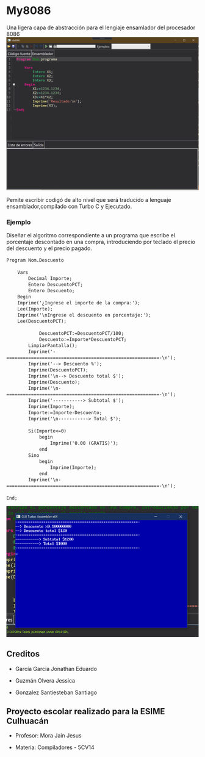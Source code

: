 

# My8086
Una ligera capa de abstracción para el lengiaje ensamlador del procesador 8086
![Alt text](Images/Captura.PNG?raw=true "Captura")

Pemite escribir codigó de alto nivel que será traducido  a lenguaje ensamblador,compilado con Turbo C y Ejecutado.


### Ejemplo

Diseñar el algoritmo correspondiente a un programa que escribe el porcentaje descontado en una compra, introduciendo por teclado el precio del descuento y el precio pagado.
```
Program Nom.Descuento
	
	Vars
		Decimal Importe;
		Entero DescuentoPCT;	
		Entero Descuento;
	Begin
	Imprime('¿Ingrese el importe de la compra:');
	Lee(Importe);
	Imprime('\nIngrese el descuento en porcentaje:');
	Lee(DescuentoPCT);
	
			DescuentoPCT:=DescuentoPCT/100;
			Descuento:=Importe*DescuentoPCT;
		LimpiarPantalla();
		Imprime('-========================================================-\n');
		Imprime('--> Descuento %');
		Imprime(DescuentoPCT);
		Imprime('\n--> Descuento total $');
		Imprime(Descuento);
		Imprime('\n-========================================================-\n');
		Imprime('-----------> Subtotal $');
		Imprime(Importe);
		Importe:=Importe-Descuento;
		Imprime('\n-----------> Total $');
		
		Si(Importe<=0)
			begin
				Imprime('0.00 (GRATIS)');
			end
		Sino
			begin
				Imprime(Importe);
			end	
		Imprime('\n-========================================================-\n');

End;
```

![Alt text](Images/Descuento.PNG?raw=true "Captura")

## Creditos

* García García Jonathan Eduardo

* Guzmán Olvera Jessica

* Gonzalez Santiesteban Santiago

## Proyecto escolar realizado para la ESIME Culhuacán 

* Profesor: Mora Jain Jesus

* Materia: Compiladores - 5CV14
